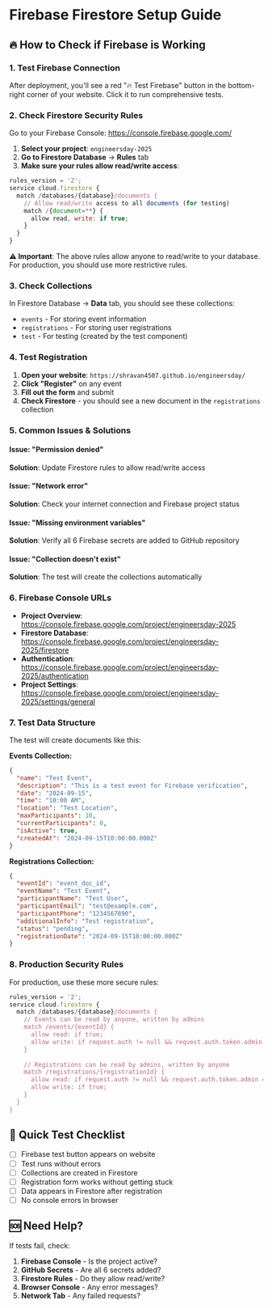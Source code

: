 # Firebase Firestore Setup Guide

## 🔥 How to Check if Firebase is Working

### 1. **Test Firebase Connection**
After deployment, you'll see a red "🔥 Test Firebase" button in the bottom-right corner of your website. Click it to run comprehensive tests.

### 2. **Check Firestore Security Rules**

Go to your Firebase Console: https://console.firebase.google.com/

1. **Select your project**: `engineersday-2025`
2. **Go to Firestore Database** → **Rules** tab
3. **Make sure your rules allow read/write access**:

```javascript
rules_version = '2';
service cloud.firestore {
  match /databases/{database}/documents {
    // Allow read/write access to all documents (for testing)
    match /{document=**} {
      allow read, write: if true;
    }
  }
}
```

**⚠️ Important**: The above rules allow anyone to read/write to your database. For production, you should use more restrictive rules.

### 3. **Check Collections**

In Firestore Database → **Data** tab, you should see these collections:
- `events` - For storing event information
- `registrations` - For storing user registrations
- `test` - For testing (created by the test component)

### 4. **Test Registration**

1. **Open your website**: `https://shravan4507.github.io/engineersday/`
2. **Click "Register"** on any event
3. **Fill out the form** and submit
4. **Check Firestore** - you should see a new document in the `registrations` collection

### 5. **Common Issues & Solutions**

#### Issue: "Permission denied"
**Solution**: Update Firestore rules to allow read/write access

#### Issue: "Network error"
**Solution**: Check your internet connection and Firebase project status

#### Issue: "Missing environment variables"
**Solution**: Verify all 6 Firebase secrets are added to GitHub repository

#### Issue: "Collection doesn't exist"
**Solution**: The test will create the collections automatically

### 6. **Firebase Console URLs**

- **Project Overview**: https://console.firebase.google.com/project/engineersday-2025
- **Firestore Database**: https://console.firebase.google.com/project/engineersday-2025/firestore
- **Authentication**: https://console.firebase.google.com/project/engineersday-2025/authentication
- **Project Settings**: https://console.firebase.google.com/project/engineersday-2025/settings/general

### 7. **Test Data Structure**

The test will create documents like this:

**Events Collection:**
```json
{
  "name": "Test Event",
  "description": "This is a test event for Firebase verification",
  "date": "2024-09-15",
  "time": "10:00 AM",
  "location": "Test Location",
  "maxParticipants": 10,
  "currentParticipants": 0,
  "isActive": true,
  "createdAt": "2024-09-15T10:00:00.000Z"
}
```

**Registrations Collection:**
```json
{
  "eventId": "event_doc_id",
  "eventName": "Test Event",
  "participantName": "Test User",
  "participantEmail": "test@example.com",
  "participantPhone": "1234567890",
  "additionalInfo": "Test registration",
  "status": "pending",
  "registrationDate": "2024-09-15T10:00:00.000Z"
}
```

### 8. **Production Security Rules**

For production, use these more secure rules:

```javascript
rules_version = '2';
service cloud.firestore {
  match /databases/{database}/documents {
    // Events can be read by anyone, written by admins
    match /events/{eventId} {
      allow read: if true;
      allow write: if request.auth != null && request.auth.token.admin == true;
    }
    
    // Registrations can be read by admins, written by anyone
    match /registrations/{registrationId} {
      allow read: if request.auth != null && request.auth.token.admin == true;
      allow write: if true;
    }
  }
}
```

## 🎯 Quick Test Checklist

- [ ] Firebase test button appears on website
- [ ] Test runs without errors
- [ ] Collections are created in Firestore
- [ ] Registration form works without getting stuck
- [ ] Data appears in Firestore after registration
- [ ] No console errors in browser

## 🆘 Need Help?

If tests fail, check:
1. **Firebase Console** - Is the project active?
2. **GitHub Secrets** - Are all 6 secrets added?
3. **Firestore Rules** - Do they allow read/write?
4. **Browser Console** - Any error messages?
5. **Network Tab** - Any failed requests?
